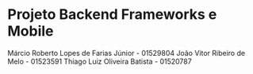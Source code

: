 # Projeto Backend Frameworks e Mobile

Márcio Roberto Lopes de Farias Júnior - 01529804
João Vitor Ribeiro de Melo - 01523591
Thiago Luiz Oliveira Batista - 01520787
